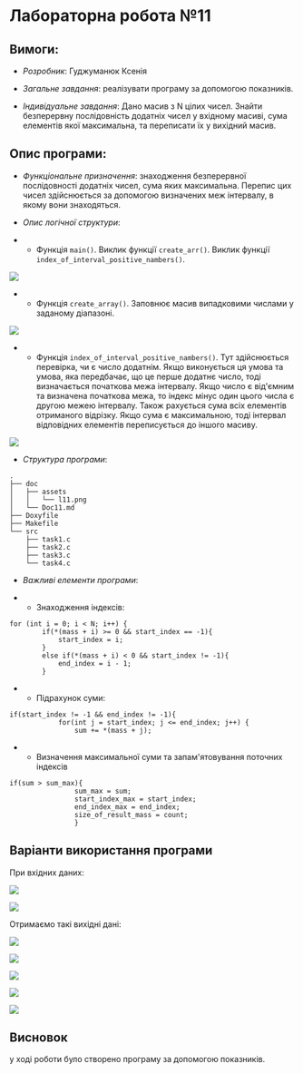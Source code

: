 # Лабораторна робота №11
## Вимоги:
* *Розробник*: Гуджуманюк Ксенія

* *Загальне завдання*: реалізувати програму за допомогою показників.

* *Індивідуальне завдання*: Дано масив з N цілих чисел. Знайти безперервну послідовність додатніх чисел у вхідному масиві, сума елементів якої максимальна, та переписати їх у вихідний масив.

## Опис програми:
* *Функціональне призначення*: знаходження безперервної послідовності додатніх чисел, сума яких максимальна. Перепис цих чисел здійснюється за допомогою визначених меж інтервалу, в якому вони знаходяться.

* *Опис логічної структури*: 

* * Функція `main()`. Виклик функції `create_arr()`. Виклик функції `index_of_interval_positive_nambers()`.

 ![](assets/main_func_11.png)

 * * Функція `create_array()`. Заповнює масив випадковими числами у заданому діапазоні.

 ![](assets/create_array_11.png)

 * * Функція `index_of_interval_positive_nambers()`. Тут здійснюється перевірка, чи є число додатнім. Якщо виконується ця умова та умова, яка передбачає, що це перше додатнє число, тоді визначається початкова межа інтервалу. Якщо число є від'ємним та визначена початкова межа, то індекс мінус один цього числа є другою межею інтервалу. Також рахується сума всіх елементів отриманого відрізку. Якщо сума є максимальною, тоді інтервал відповідних елементів переписується до іншого масиву.

![](assets/func_index_11.png)

* *Структура програми*: 
```
.
├── doc
│   ├── assets
│   │   └── l11.png
│   └── Doc11.md
├── Doxyfile
├── Makefile
└── src
    ├── task1.c
    ├── task2.c
    ├── task3.c
    └── task4.c

```
* *Важливі елементи програми*:

* * Знаходження індексів:

```
for (int i = 0; i < N; i++) {
        if(*(mass + i) >= 0 && start_index == -1){
            start_index = i;
        } 
        else if(*(mass + i) < 0 && start_index != -1){
            end_index = i - 1;
        }
```
* * Підрахунок суми:

```
if(start_index != -1 && end_index != -1){
            for(int j = start_index; j <= end_index; j++) {
                sum += *(mass + j);
```
* * Визначення максимальної суми та запам'ятовування поточних індексів

```
if(sum > sum_max){
                sum_max = sum;
                start_index_max = start_index;
                end_index_max = end_index;
                size_of_result_mass = count;
                }
```

## Варіанти використання програми

При вхідних даних:

![](assets/scrn1.png)

![](assets/scrn2.png)

Отримаємо такі вихідні дані:

![](assets/scrn[0].png)

![](assets/scrn[1].png)

![](assets/scrn[2].png)

![](assets/scrn[3].png) 

![](assets/scrn[4].png)

## Висновок

у ході роботи було створено програму за допомогою показників.

